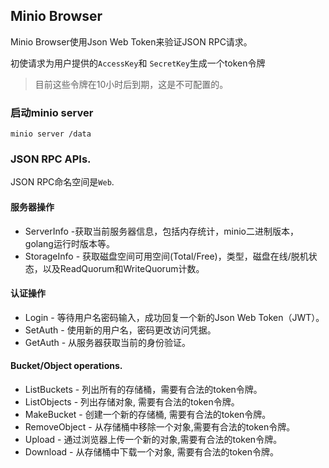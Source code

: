 ## Minio Browser

Minio Browser使用Json Web Token来验证JSON RPC请求。

初使请求为用户提供的`AccessKey`和 `SecretKey`生成一个token令牌

<blockquote>
目前这些令牌在10小时后到期，这是不可配置的。
</blockquote>

### 启动minio server

```
minio server /data
```

### JSON RPC APIs.

JSON RPC命名空间是`Web`.

#### 服务器操作

* ServerInfo -获取当前服务器信息，包括内存统计，minio二进制版本，golang运行时版本等。
* StorageInfo - 获取磁盘空间可用空间(Total/Free)，类型，磁盘在线/脱机状态，以及ReadQuorum和WriteQuorum计数。

#### 认证操作

* Login - 等待用户名密码输入，成功回复一个新的Json Web Token（JWT）。
* SetAuth - 使用新的用户名，密码更改访问凭据。
* GetAuth - 从服务器获取当前的身份验证。

#### Bucket/Object operations.

* ListBuckets - 列出所有的存储桶，需要有合法的token令牌。
* ListObjects - 列出存储对象, 需要有合法的token令牌。
* MakeBucket - 创建一个新的存储桶, 需要有合法的token令牌。
* RemoveObject - 从存储桶中移除一个对象,需要有合法的token令牌。
* Upload - 通过浏览器上传一个新的对象,需要有合法的token令牌。
* Download - 从存储桶中下载一个对象, 需要有合法的token令牌。
